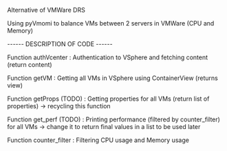 Alternative of VMWare DRS

Using pyVmomi to balance VMs between 2 servers in VMWare (CPU and Memory)


------ DESCRIPTION OF CODE ------

Function authVcenter :
  Authentication to VSphere and fetching content
  (return content)

Function getVM :
  Getting all VMs in VSphere using ContainerView
  (returns view)

Function getProps (TODO) :
  Getting properties for all VMs
  (return list of properties)
    -> recycling this function

Function get_perf (TODO) :
  Printing performance (filtered by counter_filter) for all VMs
    -> change it to return final values in a list to be used later

Function counter_filter :
  Filtering CPU usage and Memory usage